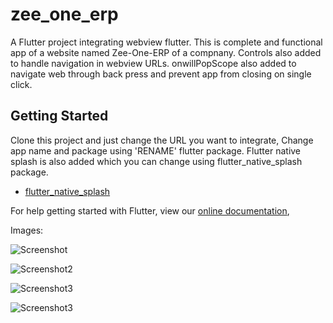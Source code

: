 # zee_one_erp

A Flutter project integrating webview flutter. This is complete and functional app of a website named Zee-One-ERP of a compnany.
Controls also added to handle navigation in webview URLs.
onwillPopScope also added to navigate web through back press and prevent app from closing on single click.

## Getting Started
Clone this project and just change the URL you want to integrate,
Change app name and package using 'RENAME' flutter package.
Flutter native splash is also added which you can change using flutter_native_splash package.
- [flutter_native_splash](https://flutter.dev/docs/get-started/codelab)

For help getting started with Flutter, view our
[online documentation](https://pub.dev/packages/flutter_native_splash),

Images:

![Screenshot](https://github.com/Chandio763/WebView-Zee-One-ERP-/blob/master/Screenshots/WhatsApp%20Image%202022-03-13%20at%2010.02.13%20PM.jpeg)

![Screenshot2](https://github.com/Chandio763/WebView-Zee-One-ERP-/blob/master/Screenshots/WhatsApp%20Image%202022-03-13%20at%2010.02.13%20PM%20(1).jpeg)

![Screenshot3](https://github.com/Chandio763/WebView-Zee-One-ERP-/blob/master/Screenshots/WhatsApp%20Image%202022-03-13%20at%2010.02.13%20PM%20(2).jpeg)

![Screenshot3](https://github.com/Chandio763/WebView-Zee-One-ERP-/blob/master/Screenshots/WhatsApp%20Image%202022-03-13%20at%2010.02.13%20PM%20(3).jpeg)
